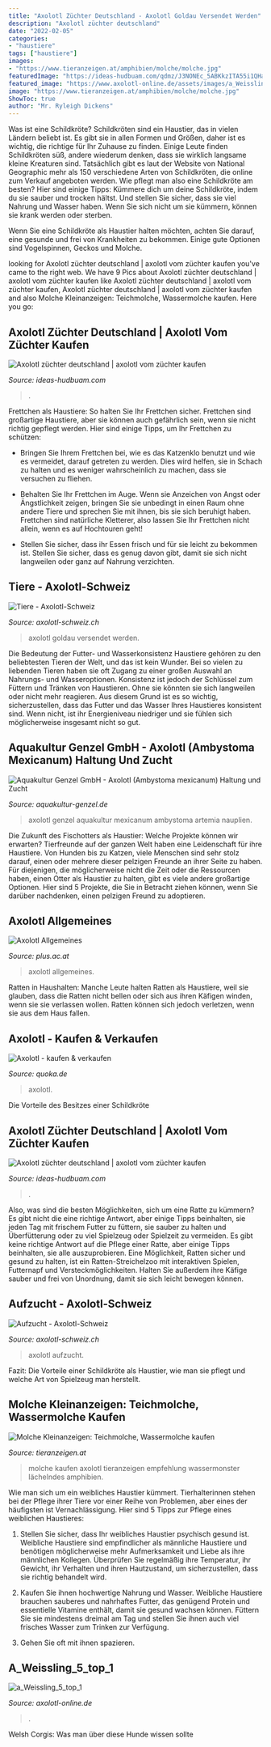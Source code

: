 ```yaml
---
title: "Axolotl Züchter Deutschland - Axolotl Goldau Versendet Werden"
description: "Axolotl züchter deutschland"
date: "2022-02-05"
categories:
- "haustiere"
tags: ["haustiere"]
images:
- "https://www.tieranzeigen.at/amphibien/molche/molche.jpg"
featuredImage: "https://ideas-hudbuam.com/qdmz/J3NONEc_5ABKkzITA55i1QHaFp.jpg"
featured_image: "https://www.axolotl-online.de/assets/images/a_Weissling_5_top_1.jpg"
image: "https://www.tieranzeigen.at/amphibien/molche/molche.jpg"
ShowToc: true
author: "Mr. Ryleigh Dickens"
---
```



Was ist eine Schildkröte?
Schildkröten sind ein Haustier, das in vielen Ländern beliebt ist. Es gibt sie in allen Formen und Größen, daher ist es wichtig, die richtige für Ihr Zuhause zu finden. Einige Leute finden Schildkröten süß, andere wiederum denken, dass sie wirklich langsame kleine Kreaturen sind. Tatsächlich gibt es laut der Website von National Geographic mehr als 150 verschiedene Arten von Schildkröten, die online zum Verkauf angeboten werden. Wie pflegt man also eine Schildkröte am besten? Hier sind einige Tipps:
Kümmere dich um deine Schildkröte, indem du sie sauber und trocken hältst. Und stellen Sie sicher, dass sie viel Nahrung und Wasser haben. Wenn Sie sich nicht um sie kümmern, können sie krank werden oder sterben.

Wenn Sie eine Schildkröte als Haustier halten möchten, achten Sie darauf, eine gesunde und frei von Krankheiten zu bekommen. Einige gute Optionen sind Vogelspinnen, Geckos und Molche.

	

		
looking for Axolotl züchter deutschland | axolotl vom züchter kaufen you've came to the right web. We have 9 Pics about Axolotl züchter deutschland | axolotl vom züchter kaufen like Axolotl züchter deutschland | axolotl vom züchter kaufen, Axolotl züchter deutschland | axolotl vom züchter kaufen and also Molche Kleinanzeigen: Teichmolche, Wassermolche kaufen. Here you go:
		
    
## Axolotl Züchter Deutschland | Axolotl Vom Züchter Kaufen

<img loading=lazy src="https://ideas-hudbuam.com/qdmz/ruBKb8T-bESPWphg22e7mQHaHa.jpg" onerror="this.onerror=null;this.src='https://tse4.mm.bing.net/th?id=OIP.b_mIP11Jl-PD4iiXn82-IgAAAA&amp;pid=15.1';" alt="Axolotl züchter deutschland | axolotl vom züchter kaufen">

_Source: ideas-hudbuam.com_

>. 

	

Frettchen als Haustiere: So halten Sie Ihr Frettchen sicher.
Frettchen sind großartige Haustiere, aber sie können auch gefährlich sein, wenn sie nicht richtig gepflegt werden. Hier sind einige Tipps, um Ihr Frettchen zu schützen:
- Bringen Sie Ihrem Frettchen bei, wie es das Katzenklo benutzt und wie es vermeidet, darauf getreten zu werden. Dies wird helfen, sie in Schach zu halten und es weniger wahrscheinlich zu machen, dass sie versuchen zu fliehen.

- Behalten Sie Ihr Frettchen im Auge. Wenn sie Anzeichen von Angst oder Ängstlichkeit zeigen, bringen Sie sie unbedingt in einen Raum ohne andere Tiere und sprechen Sie mit ihnen, bis sie sich beruhigt haben. Frettchen sind natürliche Kletterer, also lassen Sie Ihr Frettchen nicht allein, wenn es auf Hochtouren geht!

- Stellen Sie sicher, dass ihr Essen frisch und für sie leicht zu bekommen ist. Stellen Sie sicher, dass es genug davon gibt, damit sie sich nicht langweilen oder ganz auf Nahrung verzichten.

    
## Tiere - Axolotl-Schweiz

<img loading=lazy src="https://image.jimcdn.com/app/cms/image/transf/none/path/s53d553ff04268e89/image/ic86109ad01f2d66e/version/1483479437/image.jpg" onerror="this.onerror=null;this.src='https://tse1.mm.bing.net/th?id=OIP.1YZtkv3BCYP9o3ijJ70I9QDYEg&amp;pid=15.1';" alt="Tiere - Axolotl-Schweiz">

_Source: axolotl-schweiz.ch_

>axolotl goldau versendet werden. 

	

Die Bedeutung der Futter- und Wasserkonsistenz
Haustiere gehören zu den beliebtesten Tieren der Welt, und das ist kein Wunder. Bei so vielen zu liebenden Tieren haben sie oft Zugang zu einer großen Auswahl an Nahrungs- und Wasseroptionen. Konsistenz ist jedoch der Schlüssel zum Füttern und Tränken von Haustieren. Ohne sie könnten sie sich langweilen oder nicht mehr reagieren. Aus diesem Grund ist es so wichtig, sicherzustellen, dass das Futter und das Wasser Ihres Haustieres konsistent sind. Wenn nicht, ist ihr Energieniveau niedriger und sie fühlen sich möglicherweise insgesamt nicht so gut.

    
## Aquakultur Genzel GmbH - Axolotl (Ambystoma Mexicanum) Haltung Und Zucht

<img loading=lazy src="http://www.aquakultur-genzel.de/grafiken/fotos/axolotl_9.jpg" onerror="this.onerror=null;this.src='https://tse3.mm.bing.net/th?id=OIP.avrLynEK0W-cyxbdMJGaIgHaDz&amp;pid=15.1';" alt="Aquakultur Genzel GmbH - Axolotl (Ambystoma mexicanum) Haltung und Zucht">

_Source: aquakultur-genzel.de_

>axolotl genzel aquakultur mexicanum ambystoma artemia nauplien. 

	

Die Zukunft des Fischotters als Haustier: Welche Projekte können wir erwarten?
Tierfreunde auf der ganzen Welt haben eine Leidenschaft für ihre Haustiere. Von Hunden bis zu Katzen, viele Menschen sind sehr stolz darauf, einen oder mehrere dieser pelzigen Freunde an ihrer Seite zu haben. Für diejenigen, die möglicherweise nicht die Zeit oder die Ressourcen haben, einen Otter als Haustier zu halten, gibt es viele andere großartige Optionen. Hier sind 5 Projekte, die Sie in Betracht ziehen können, wenn Sie darüber nachdenken, einen pelzigen Freund zu adoptieren.

    
## Axolotl Allgemeines

<img loading=lazy src="https://www.plus.ac.at/wp-content/uploads/2021/02/RTEmagicC_axolotl6.jpg.jpg" onerror="this.onerror=null;this.src='https://tse4.mm.bing.net/th?id=OIP.xm9FEu0pxr8WfgGmQk12MgAAAA&amp;pid=15.1';" alt="Axolotl Allgemeines">

_Source: plus.ac.at_

>axolotl allgemeines. 

	

Ratten in Haushalten: Manche Leute halten Ratten als Haustiere, weil sie glauben, dass die Ratten nicht bellen oder sich aus ihren Käfigen winden, wenn sie sie verlassen wollen. Ratten können sich jedoch verletzen, wenn sie aus dem Haus fallen.

    
## Axolotl - Kaufen &amp; Verkaufen

<img loading=lazy src="https://pic0.qimage.de/74/47/27/s248274774.jpg" onerror="this.onerror=null;this.src='https://tse2.mm.bing.net/th?id=OIP.Dq_gqAwCRf6zec1I3IfZIAAAAA&amp;pid=15.1';" alt="Axolotl - kaufen &amp; verkaufen">

_Source: quoka.de_

>axolotl. 

	

Die Vorteile des Besitzes einer Schildkröte

    
## Axolotl Züchter Deutschland | Axolotl Vom Züchter Kaufen

<img loading=lazy src="https://ideas-hudbuam.com/qdmz/J3NONEc_5ABKkzITA55i1QHaFp.jpg" onerror="this.onerror=null;this.src='https://tse4.mm.bing.net/th?id=OIP.Gj29mOCPk5_PS9I00zyaCAAAAA&amp;pid=15.1';" alt="Axolotl züchter deutschland | axolotl vom züchter kaufen">

_Source: ideas-hudbuam.com_

>. 

	

Also, was sind die besten Möglichkeiten, sich um eine Ratte zu kümmern? Es gibt nicht die eine richtige Antwort, aber einige Tipps beinhalten, sie jeden Tag mit frischem Futter zu füttern, sie sauber zu halten und Überfütterung oder zu viel Spielzeug oder Spielzeit zu vermeiden.
Es gibt keine richtige Antwort auf die Pflege einer Ratte, aber einige Tipps beinhalten, sie alle auszuprobieren. Eine Möglichkeit, Ratten sicher und gesund zu halten, ist ein Ratten-Streichelzoo mit interaktiven Spielen, Futternapf und Versteckmöglichkeiten. Halten Sie außerdem ihre Käfige sauber und frei von Unordnung, damit sie sich leicht bewegen können.

    
## Aufzucht - Axolotl-Schweiz

<img loading=lazy src="https://image.jimcdn.com/app/cms/image/transf/dimension=1920x10000:format=jpg/path/s53d553ff04268e89/image/id6f66e93e517d5eb/version/1489331090/image.jpg" onerror="this.onerror=null;this.src='https://tse3.mm.bing.net/th?id=OIP.Tp5mod1J9DXU_fz3AKmJrgHaFj&amp;pid=15.1';" alt="Aufzucht - Axolotl-Schweiz">

_Source: axolotl-schweiz.ch_

>axolotl aufzucht. 

	

Fazit: Die Vorteile einer Schildkröte als Haustier, wie man sie pflegt und welche Art von Spielzeug man herstellt.

    
## Molche Kleinanzeigen: Teichmolche, Wassermolche Kaufen

<img loading=lazy src="https://www.tieranzeigen.at/amphibien/molche/molche.jpg" onerror="this.onerror=null;this.src='https://tse1.mm.bing.net/th?id=OIP.V2zZjIhmWuwK7IGIf2r25gHaFj&amp;pid=15.1';" alt="Molche Kleinanzeigen: Teichmolche, Wassermolche kaufen">

_Source: tieranzeigen.at_

>molche kaufen axolotl tieranzeigen empfehlung wassermonster lächelndes amphibien. 

	

Wie man sich um ein weibliches Haustier kümmert.
Tierhalterinnen stehen bei der Pflege ihrer Tiere vor einer Reihe von Problemen, aber eines der häufigsten ist Vernachlässigung. Hier sind 5 Tipps zur Pflege eines weiblichen Haustieres:
1. Stellen Sie sicher, dass Ihr weibliches Haustier psychisch gesund ist. Weibliche Haustiere sind empfindlicher als männliche Haustiere und benötigen möglicherweise mehr Aufmerksamkeit und Liebe als ihre männlichen Kollegen. Überprüfen Sie regelmäßig ihre Temperatur, ihr Gewicht, ihr Verhalten und ihren Hautzustand, um sicherzustellen, dass sie richtig behandelt wird.

2. Kaufen Sie ihnen hochwertige Nahrung und Wasser. Weibliche Haustiere brauchen sauberes und nahrhaftes Futter, das genügend Protein und essentielle Vitamine enthält, damit sie gesund wachsen können. Füttern Sie sie mindestens dreimal am Tag und stellen Sie ihnen auch viel frisches Wasser zum Trinken zur Verfügung.

3. Gehen Sie oft mit ihnen spazieren.

    
## A_Weissling_5_top_1

<img loading=lazy src="https://www.axolotl-online.de/assets/images/a_Weissling_5_top_1.jpg" onerror="this.onerror=null;this.src='https://tse4.mm.bing.net/th?id=OIP.RUKTGwIqpUI3hRYVPhrZoQAAAA&amp;pid=15.1';" alt="a_Weissling_5_top_1">

_Source: axolotl-online.de_

>. 

	

Welsh Corgis: Was man über diese Hunde wissen sollte

